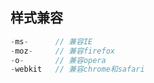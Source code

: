 ## 样式兼容

```js
-ms-      // 兼容IE
-moz-     // 兼容firefox
-o-       // 兼容opera
-webkit   // 兼容chrome和safari
```

